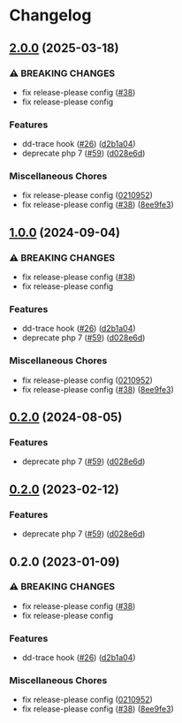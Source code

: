 # Changelog

## [2.0.0](https://github.com/ChrisLightfootWild/openfeature-php-sdk-contrib/compare/open-feature/dd-trace-hook-v1.0.0...open-feature/dd-trace-hook-2.0.0) (2025-03-18)


### ⚠ BREAKING CHANGES

* fix release-please config ([#38](https://github.com/ChrisLightfootWild/openfeature-php-sdk-contrib/issues/38))
* fix release-please config

### Features

* dd-trace hook ([#26](https://github.com/ChrisLightfootWild/openfeature-php-sdk-contrib/issues/26)) ([d2b1a04](https://github.com/ChrisLightfootWild/openfeature-php-sdk-contrib/commit/d2b1a0440bbb0d1fa557b3aefd32eee6267f2823))
* deprecate php 7 ([#59](https://github.com/ChrisLightfootWild/openfeature-php-sdk-contrib/issues/59)) ([d028e6d](https://github.com/ChrisLightfootWild/openfeature-php-sdk-contrib/commit/d028e6d7741d07b7edef21b43b249fdb2d18d8f2))


### Miscellaneous Chores

* fix release-please config ([0210952](https://github.com/ChrisLightfootWild/openfeature-php-sdk-contrib/commit/0210952af1d6774744c633507a9bec73f3cf7251))
* fix release-please config ([#38](https://github.com/ChrisLightfootWild/openfeature-php-sdk-contrib/issues/38)) ([8ee9fe3](https://github.com/ChrisLightfootWild/openfeature-php-sdk-contrib/commit/8ee9fe37584ad6754272ad3ac016902e6ebd48d8))

## [1.0.0](https://github.com/open-feature/php-sdk-contrib/compare/open-feature/dd-trace-hook-v1.0.0...open-feature/dd-trace-hook-1.0.0) (2024-09-04)


### ⚠ BREAKING CHANGES

* fix release-please config ([#38](https://github.com/open-feature/php-sdk-contrib/issues/38))
* fix release-please config

### Features

* dd-trace hook ([#26](https://github.com/open-feature/php-sdk-contrib/issues/26)) ([d2b1a04](https://github.com/open-feature/php-sdk-contrib/commit/d2b1a0440bbb0d1fa557b3aefd32eee6267f2823))
* deprecate php 7 ([#59](https://github.com/open-feature/php-sdk-contrib/issues/59)) ([d028e6d](https://github.com/open-feature/php-sdk-contrib/commit/d028e6d7741d07b7edef21b43b249fdb2d18d8f2))


### Miscellaneous Chores

* fix release-please config ([0210952](https://github.com/open-feature/php-sdk-contrib/commit/0210952af1d6774744c633507a9bec73f3cf7251))
* fix release-please config ([#38](https://github.com/open-feature/php-sdk-contrib/issues/38)) ([8ee9fe3](https://github.com/open-feature/php-sdk-contrib/commit/8ee9fe37584ad6754272ad3ac016902e6ebd48d8))

## [0.2.0](https://github.com/open-feature/php-sdk-contrib/compare/open-feature/dd-trace-hook-0.2.0...open-feature/dd-trace-hook-0.2.0) (2024-08-05)


### Features

* deprecate php 7 ([#59](https://github.com/open-feature/php-sdk-contrib/issues/59)) ([d028e6d](https://github.com/open-feature/php-sdk-contrib/commit/d028e6d7741d07b7edef21b43b249fdb2d18d8f2))

## [0.2.0](https://github.com/open-feature/php-sdk-contrib/compare/open-feature/dd-trace-hook-0.2.0...open-feature/dd-trace-hook-0.2.0) (2023-02-12)


### Features

* deprecate php 7 ([#59](https://github.com/open-feature/php-sdk-contrib/issues/59)) ([d028e6d](https://github.com/open-feature/php-sdk-contrib/commit/d028e6d7741d07b7edef21b43b249fdb2d18d8f2))

## 0.2.0 (2023-01-09)


### ⚠ BREAKING CHANGES

* fix release-please config ([#38](https://github.com/open-feature/php-sdk-contrib/issues/38))
* fix release-please config

### Features

* dd-trace hook ([#26](https://github.com/open-feature/php-sdk-contrib/issues/26)) ([d2b1a04](https://github.com/open-feature/php-sdk-contrib/commit/d2b1a0440bbb0d1fa557b3aefd32eee6267f2823))


### Miscellaneous Chores

* fix release-please config ([0210952](https://github.com/open-feature/php-sdk-contrib/commit/0210952af1d6774744c633507a9bec73f3cf7251))
* fix release-please config ([#38](https://github.com/open-feature/php-sdk-contrib/issues/38)) ([8ee9fe3](https://github.com/open-feature/php-sdk-contrib/commit/8ee9fe37584ad6754272ad3ac016902e6ebd48d8))
